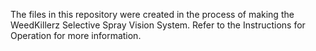 The files in this repository were created in the process of making the WeedKillerz Selective Spray Vision System. Refer to the Instructions for Operation for more information.
